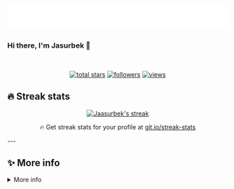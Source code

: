 <h1 align="center">
  <img src="https://raw.githubusercontent.com/Jasurbekdeveloper/Jasurbekdeveloper/master/name.svg" />
</h1>

### Hi there, I'm Jasurbek 👋


<br/>

<!-- Social icons section -->


<p align="center">
  <a href="https://github.com/Jasurbekdeveloper?tab=repositories&sort=stargazers">
    <img alt="total stars" title="Total stars on GitHub" src="https://custom-icon-badges.herokuapp.com/badge/dynamic/json?logo=star&color=55960c&labelColor=488207&label=Stars&style=for-the-badge&query=%24.stars&url=https://api.github-star-counter.workers.dev/user/Jasurbekdeveloper"/></a>
  <a href="https://github.com/Jasurbekdeveloper?tab=followers">
    <img alt="followers" title="Follow me on Github" src="https://custom-icon-badges.herokuapp.com/github/followers/Jasurbekdeveloper?color=236ad3&labelColor=1155ba&style=for-the-badge&logo=person-add&label=Followers&logoColor=white"/></a>
  <a href="https://github.com/Jasurbekdeveloper">
    <img alt="views" title="GitHub profile views" src="https://shields-io-visitor-counter.herokuapp.com/badge?page=Jasurbekdeveloper&style=for-the-badge"/></a>
</p>

## 🔥 Streak stats

<p align="center">
  <a href="https://github.com/DenverCoder1/github-readme-streak-stats">
    <img title="🔥 Get streak stats for your profile at git.io/streak-stats" alt="Jaasurbek's streak" src="https://github-readme-streak-stats.herokuapp.com/?user=Jasurbekdeveloper&theme=monokai-metallian&hide_border=true"/>
  </a>
  <p align="center">🔥 Get streak stats for your profile at <a href="https://git.io/streak-stats">git.io/streak-stats</a></p>
</p>
---

## ✨ More info
<details>
  
  <summary>More info</summary>
 
  ### 📊 Github stats

  <!-- https://github.com/anuraghazra/github-readme-stats -->
  <details> 
    <summary>💻 GitHub Profile Stats</summary>
    <br/>
      <a href="https://github.com/anuraghazra/github-readme-stats"><img alt="Jasurbek's Github Stats" src="https://denvercoder1-github-readme-stats.vercel.app/api/?username=Jasurbekdeveloper&show_icons=true&count_private=true&theme=react&hide_border=true&bg_color=1F222E&title_color=F85D7F&icon_color=F8D866" height="192px"/></a>
    <a href="https://github.com/anuraghazra/github-readme-stats"><img alt="Jasurbek's Top Languages" src="https://github-readme-stats.vercel.app/api/top-langs/?username=Jasurbekdeveloper&langs_count=8&layout=compact&theme=react&hide_border=true&bg_color=1F222E&title_color=F85D7F&icon_color=F8D866&hide=Jupyter%20Notebook" height="192px"/></a>
    <br/>
    <b>Note:</b> Top languages is only a metric of the languages my public code consists of and doesn't reflect experience or skill level.
  </details>
